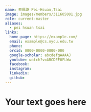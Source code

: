 ```yaml
---
name: 蔡佩璇 Pei-Hsuan,Tsai 
image: images/members/311605001.jpg 
role: current-master
aliases:
  - pei hsuan tsai
links:
  home-page: https://example.com/
  email: example@cs.nycu.edu.tw
  phone: 
  orcid: 0000-0000-0000-000
  google-scholar: abcdefgAAAAJ
  youtube: watch?v=ABCDEF0FLWw
  facebook:
  instagram:
  linkedin:
  github:
---
```

# Your text goes here
